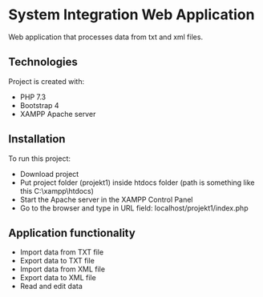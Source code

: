# System Integration Web Application
Web application that processes data from txt and xml files.
	
## Technologies
Project is created with:
* PHP 7.3
* Bootstrap 4
* XAMPP Apache server
	
## Installation
To run this project:

* Download project
* Put project folder (projekt1) inside htdocs folder (path is something like this C:\xampp\htdocs)
* Start the Apache server in the XAMPP Control Panel
* Go to the browser and type in URL field: localhost/projekt1/index.php

## Application functionality
* Import data from TXT file
* Export data to TXT file
* Import data from XML file
* Export data to XML file
* Read and edit data
